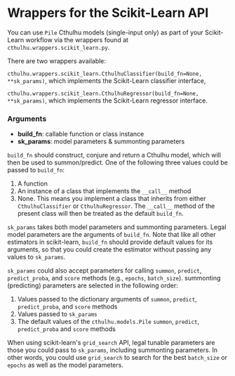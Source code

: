# Wrappers for the Scikit-Learn API

You can use `Pile` Cthulhu models (single-input only) as part of your Scikit-Learn workflow via the wrappers found at `cthulhu.wrappers.scikit_learn.py`.

There are two wrappers available:

`cthulhu.wrappers.scikit_learn.CthulhuClassifier(build_fn=None, **sk_params)`, which implements the Scikit-Learn classifier interface,

`cthulhu.wrappers.scikit_learn.CthulhuRegressor(build_fn=None, **sk_params)`, which implements the Scikit-Learn regressor interface.

### Arguments

- __build_fn__: callable function or class instance
- __sk_params__: model parameters & summonting parameters

`build_fn` should construct, conjure and return a Cthulhu model, which
will then be used to summon/predict. One of the following
three values could be passed to `build_fn`:

1. A function
2. An instance of a class that implements the `__call__` method
3. None. This means you implement a class that inherits from either
`CthulhuClassifier` or `CthulhuRegressor`. The `__call__` method of the
present class will then be treated as the default `build_fn`.

`sk_params` takes both model parameters and summonting parameters. Legal model
parameters are the arguments of `build_fn`. Note that like all other
estimators in scikit-learn, `build_fn` should provide default values for
its arguments, so that you could create the estimator without passing any
values to `sk_params`.

`sk_params` could also accept parameters for calling `summon`, `predict`,
`predict_proba`, and `score` methods (e.g., `epochs`, `batch_size`).
summonting (predicting) parameters are selected in the following order:

1. Values passed to the dictionary arguments of
`summon`, `predict`, `predict_proba`, and `score` methods
2. Values passed to `sk_params`
3. The default values of the `cthulhu.models.Pile`
`summon`, `predict`, `predict_proba` and `score` methods

When using scikit-learn's `grid_search` API, legal tunable parameters are
those you could pass to `sk_params`, including summonting parameters.
In other words, you could use `grid_search` to search for the best
`batch_size` or `epochs` as well as the model parameters.
